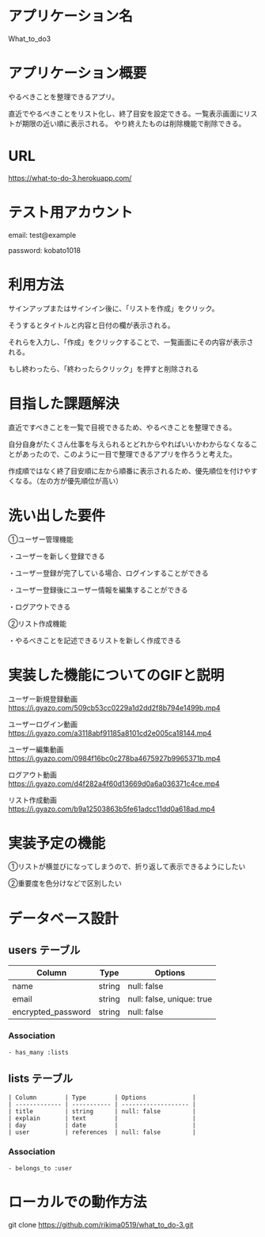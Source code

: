 # アプリケーション名	

What_to_do3

# アプリケーション概要

やるべきことを整理できるアプリ。

直近でやるべきことをリスト化し、終了目安を設定できる。一覧表示画面にリストが期限の近い順に表示される。
やり終えたものは削除機能で削除できる。

# URL
https://what-to-do-3.herokuapp.com/


# テスト用アカウント

email: test@example

password: kobato1018


# 利用方法
 サインアップまたはサインイン後に、「リストを作成」をクリック。

 そうするとタイトルと内容と日付の欄が表示される。

 それらを入力し、「作成」をクリックすることで、一覧画面にその内容が表示される。

 もし終わったら、「終わったらクリック」を押すと削除される


# 目指した課題解決
 直近ですべきことを一覧で目視できるため、やるべきことを整理できる。

 自分自身がたくさん仕事を与えられるとどれからやればいいかわからなくなることがあったので、このように一目で整理できるアプリを作ろうと考えた。

 作成順ではなく終了目安順に左から順番に表示されるため、優先順位を付けやすくなる。（左の方が優先順位が高い）


# 洗い出した要件
 ①ユーザー管理機能

 ・ユーザーを新しく登録できる

 ・ユーザー登録が完了している場合、ログインすることができる

 ・ユーザー登録後にユーザー情報を編集することができる

 ・ログアウトできる


 ②リスト作成機能
 
 ・やるべきことを記述できるリストを新しく作成できる
 
# 実装した機能についてのGIFと説明

ユーザー新規登録動画
 https://i.gyazo.com/509cb53cc0229a1d2dd2f8b794e1499b.mp4

ユーザーログイン動画
 https://i.gyazo.com/a3118abf91185a8101cd2e005ca18144.mp4

ユーザー編集動画
 https://i.gyazo.com/0984f16bc0c278ba4675927b9965371b.mp4

ログアウト動画
https://i.gyazo.com/d4f282a4f60d13669d0a6a036371c4ce.mp4

リスト作成動画
https://i.gyazo.com/b9a12503863b5fe61adcc11dd0a618ad.mp4


# 実装予定の機能
①リストが横並びになってしまうので、折り返して表示できるようにしたい

②重要度を色分けなどで区別したい


# データベース設計


  ## users テーブル

   | Column             | Type    | Options                   |
   | ------------------ | ------- | ------------------------- |
   | name               | string  | null: false               |
   | email              | string  | null: false, unique: true |
   | encrypted_password | string  | null: false               |


   ### Association

    - has_many :lists

   ##  lists テーブル

    | Column        | Type        | Options             |
    | ------------- | ----------- | ------------------- |
    | title         | string      | null: false         |
    | explain       | text        |                     |
    | day           | date        |                     |
    | user          | references  | null: false         |

   ### Association

    - belongs_to :user


# ローカルでの動作方法
  git clone https://github.com/rikima0519/what_to_do-3.git

